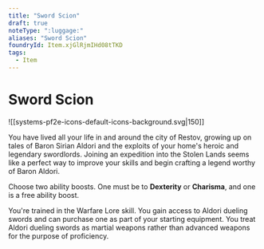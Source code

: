 ```yaml
---
title: "Sword Scion"
draft: true
noteType: ":luggage:"
aliases: "Sword Scion"
foundryId: Item.xjGlRjmIHd08tTKD
tags:
  - Item
---
```


# Sword Scion
![[systems-pf2e-icons-default-icons-background.svg|150]]

You have lived all your life in and around the city of Restov, growing up on tales of Baron Sirian Aldori and the exploits of your home's heroic and legendary swordlords. Joining an expedition into the Stolen Lands seems like a perfect way to improve your skills and begin crafting a legend worthy of Baron Aldori.

Choose two ability boosts. One must be to **Dexterity** or **Charisma**, and one is a free ability boost.

You're trained in the Warfare Lore skill. You gain access to Aldori dueling swords and can purchase one as part of your starting equipment. You treat Aldori dueling swords as martial weapons rather than advanced weapons for the purpose of proficiency.
